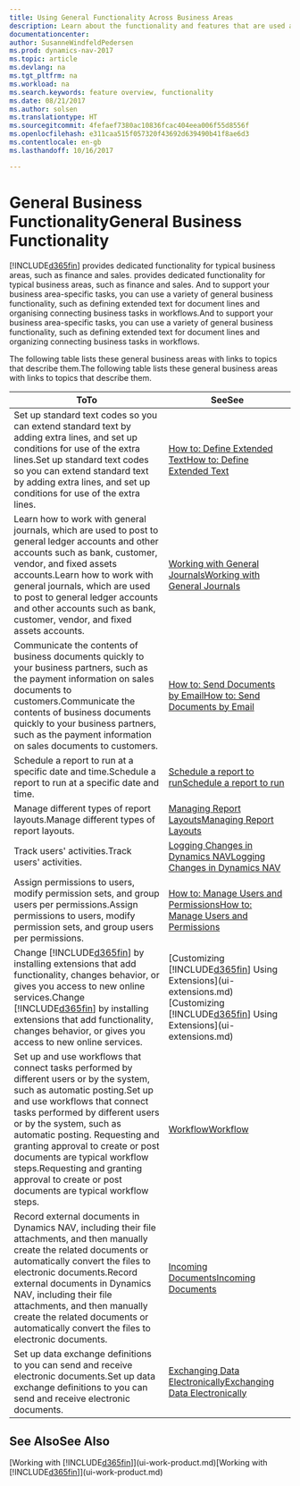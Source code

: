 ```yaml
---
title: Using General Functionality Across Business Areas
description: Learn about the functionality and features that are used across business areas in Dynamics NAV.
documentationcenter: 
author: SusanneWindfeldPedersen
ms.prod: dynamics-nav-2017
ms.topic: article
ms.devlang: na
ms.tgt_pltfrm: na
ms.workload: na
ms.search.keywords: feature overview, functionality
ms.date: 08/21/2017
ms.author: solsen
ms.translationtype: HT
ms.sourcegitcommit: 4fefaef7380ac10836fcac404eea006f55d8556f
ms.openlocfilehash: e311caa515f057320f43692d639490b41f8ae6d3
ms.contentlocale: en-gb
ms.lasthandoff: 10/16/2017

---
```

# <a name="general-business-functionality"></a><span data-ttu-id="644e8-103">General Business Functionality</span><span class="sxs-lookup"><span data-stu-id="644e8-103">General Business Functionality</span></span>
[!INCLUDE[d365fin](includes/d365fin_md.md)]<span data-ttu-id="644e8-104"> provides dedicated functionality for typical business areas, such as finance and sales.</span><span class="sxs-lookup"><span data-stu-id="644e8-104"> provides dedicated functionality for typical business areas, such as finance and sales.</span></span> <span data-ttu-id="644e8-105">And to support your business area-specific tasks, you can use a variety of general business functionality, such as defining extended text for document lines and organising connecting business tasks in workflows.</span><span class="sxs-lookup"><span data-stu-id="644e8-105">And to support your business area-specific tasks, you can use a variety of general business functionality, such as defining extended text for document lines and organizing connecting business tasks in workflows.</span></span>

<span data-ttu-id="644e8-106">The following table lists these general business areas with links to topics that describe them.</span><span class="sxs-lookup"><span data-stu-id="644e8-106">The following table lists these general business areas with links to topics that describe them.</span></span>

| <span data-ttu-id="644e8-107">To</span><span class="sxs-lookup"><span data-stu-id="644e8-107">To</span></span> | <span data-ttu-id="644e8-108">See</span><span class="sxs-lookup"><span data-stu-id="644e8-108">See</span></span> |
| --- | --- |
| <span data-ttu-id="644e8-109">Set up standard text codes so you can extend standard text by adding extra lines, and set up conditions for use of the extra lines.</span><span class="sxs-lookup"><span data-stu-id="644e8-109">Set up standard text codes so you can extend standard text by adding extra lines, and set up conditions for use of the extra lines.</span></span> |[<span data-ttu-id="644e8-110">How to: Define Extended Text</span><span class="sxs-lookup"><span data-stu-id="644e8-110">How to: Define Extended Text</span></span>](ui-how-define-ext-text.md) |
| <span data-ttu-id="644e8-111">Learn how to work with general journals, which are used to post to general ledger accounts and other accounts such as bank, customer, vendor, and fixed assets accounts.</span><span class="sxs-lookup"><span data-stu-id="644e8-111">Learn how to work with general journals, which are used to post to general ledger accounts and other accounts such as bank, customer, vendor, and fixed assets accounts.</span></span> |[<span data-ttu-id="644e8-112">Working with General Journals</span><span class="sxs-lookup"><span data-stu-id="644e8-112">Working with General Journals</span></span>](ui-work-general-journals.md) |
| <span data-ttu-id="644e8-113">Communicate the contents of business documents quickly to your business partners, such as the payment information on sales documents to customers.</span><span class="sxs-lookup"><span data-stu-id="644e8-113">Communicate the contents of business documents quickly to your business partners, such as the payment information on sales documents to customers.</span></span> |[<span data-ttu-id="644e8-114">How to: Send Documents by Email</span><span class="sxs-lookup"><span data-stu-id="644e8-114">How to: Send Documents by Email</span></span>](ui-how-send-documents-email.md) |
| <span data-ttu-id="644e8-115">Schedule a report to run at a specific date and time.</span><span class="sxs-lookup"><span data-stu-id="644e8-115">Schedule a report to run at a specific date and time.</span></span> |[<span data-ttu-id="644e8-116">Schedule a report to run</span><span class="sxs-lookup"><span data-stu-id="644e8-116">Schedule a report to run</span></span>](ui-work-report.md#ScheduleReport) |
| <span data-ttu-id="644e8-117">Manage different types of report layouts.</span><span class="sxs-lookup"><span data-stu-id="644e8-117">Manage different types of report layouts.</span></span> |[<span data-ttu-id="644e8-118">Managing Report Layouts</span><span class="sxs-lookup"><span data-stu-id="644e8-118">Managing Report Layouts</span></span>](ui-manage-report-layouts.md) |
| <span data-ttu-id="644e8-119">Track users' activities.</span><span class="sxs-lookup"><span data-stu-id="644e8-119">Track users' activities.</span></span>|[<span data-ttu-id="644e8-120">Logging Changes in Dynamics NAV</span><span class="sxs-lookup"><span data-stu-id="644e8-120">Logging Changes in Dynamics NAV</span></span>](across-log-changes.md)|
|<span data-ttu-id="644e8-121">Assign permissions to users, modify permission sets, and group users per permissions.</span><span class="sxs-lookup"><span data-stu-id="644e8-121">Assign permissions to users, modify permission sets, and group users per permissions.</span></span>|[<span data-ttu-id="644e8-122">How to: Manage Users and Permissions</span><span class="sxs-lookup"><span data-stu-id="644e8-122">How to: Manage Users and Permissions</span></span>](ui-how-users-permissions.md)|
| <span data-ttu-id="644e8-123">Change [!INCLUDE[d365fin](includes/d365fin_md.md)] by installing extensions that add functionality, changes behavior, or gives you access to new online services.</span><span class="sxs-lookup"><span data-stu-id="644e8-123">Change [!INCLUDE[d365fin](includes/d365fin_md.md)] by installing extensions that add functionality, changes behavior, or gives you access to new online services.</span></span> |<span data-ttu-id="644e8-124">[Customizing [!INCLUDE[d365fin](includes/d365fin_md.md)] Using Extensions](ui-extensions.md)</span><span class="sxs-lookup"><span data-stu-id="644e8-124">[Customizing [!INCLUDE[d365fin](includes/d365fin_md.md)] Using Extensions](ui-extensions.md)</span></span> |
|<span data-ttu-id="644e8-125">Set up and use workflows that connect tasks performed by different users or by the system, such as automatic posting.</span><span class="sxs-lookup"><span data-stu-id="644e8-125">Set up and use workflows that connect tasks performed by different users or by the system, such as automatic posting.</span></span> <span data-ttu-id="644e8-126">Requesting and granting approval to create or post documents are typical workflow steps.</span><span class="sxs-lookup"><span data-stu-id="644e8-126">Requesting and granting approval to create or post documents are typical workflow steps.</span></span>|[<span data-ttu-id="644e8-127">Workflow</span><span class="sxs-lookup"><span data-stu-id="644e8-127">Workflow</span></span>](across-workflow.md)|
|<span data-ttu-id="644e8-128">Record external documents in Dynamics NAV, including their file attachments, and then manually create the related documents or automatically convert the files to electronic documents.</span><span class="sxs-lookup"><span data-stu-id="644e8-128">Record external documents in Dynamics NAV, including their file attachments, and then manually create the related documents or automatically convert the files to electronic documents.</span></span>|[<span data-ttu-id="644e8-129">Incoming Documents</span><span class="sxs-lookup"><span data-stu-id="644e8-129">Incoming Documents</span></span>](across-income-documents.md)|
| <span data-ttu-id="644e8-130">Set up data exchange definitions to you can send and receive electronic documents.</span><span class="sxs-lookup"><span data-stu-id="644e8-130">Set up data exchange definitions to you can send and receive electronic documents.</span></span> |[<span data-ttu-id="644e8-131">Exchanging Data Electronically</span><span class="sxs-lookup"><span data-stu-id="644e8-131">Exchanging Data Electronically</span></span>](across-data-exchange.md) |

## <a name="see-also"></a><span data-ttu-id="644e8-132">See Also</span><span class="sxs-lookup"><span data-stu-id="644e8-132">See Also</span></span>
<span data-ttu-id="644e8-133">[Working with [!INCLUDE[d365fin](includes/d365fin_md.md)]](ui-work-product.md)</span><span class="sxs-lookup"><span data-stu-id="644e8-133">[Working with [!INCLUDE[d365fin](includes/d365fin_md.md)]](ui-work-product.md)</span></span>

